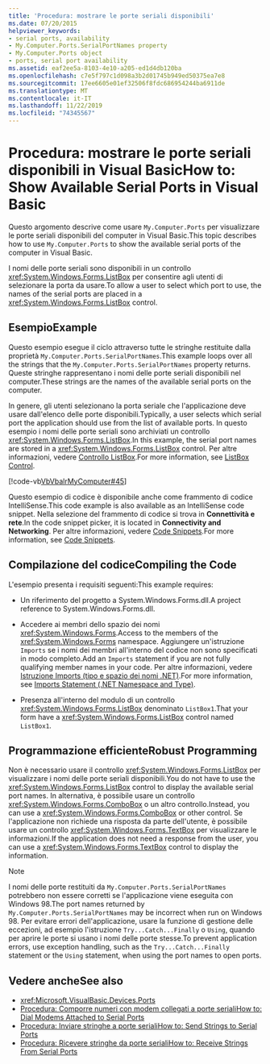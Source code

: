 ```yaml
---
title: 'Procedura: mostrare le porte seriali disponibili'
ms.date: 07/20/2015
helpviewer_keywords:
- serial ports, availability
- My.Computer.Ports.SerialPortNames property
- My.Computer.Ports object
- ports, serial port availability
ms.assetid: eaf2ee5a-8103-4e10-a205-ed1d4db120ba
ms.openlocfilehash: c7e5f797c1d098a3b2d01745b949ed50375ea7e8
ms.sourcegitcommit: 17ee6605e01ef32506f8fdc686954244ba6911de
ms.translationtype: MT
ms.contentlocale: it-IT
ms.lasthandoff: 11/22/2019
ms.locfileid: "74345567"
---
```

# <a name="how-to-show-available-serial-ports-in-visual-basic"></a><span data-ttu-id="4c743-102">Procedura: mostrare le porte seriali disponibili in Visual Basic</span><span class="sxs-lookup"><span data-stu-id="4c743-102">How to: Show Available Serial Ports in Visual Basic</span></span>

<span data-ttu-id="4c743-103">Questo argomento descrive come usare `My.Computer.Ports` per visualizzare le porte seriali disponibili del computer in Visual Basic.</span><span class="sxs-lookup"><span data-stu-id="4c743-103">This topic describes how to use `My.Computer.Ports` to show the available serial ports of the computer in Visual Basic.</span></span>  
  
 <span data-ttu-id="4c743-104">I nomi delle porte seriali sono disponibili in un controllo <xref:System.Windows.Forms.ListBox> per consentire agli utenti di selezionare la porta da usare.</span><span class="sxs-lookup"><span data-stu-id="4c743-104">To allow a user to select which port to use, the names of the serial ports are placed in a <xref:System.Windows.Forms.ListBox> control.</span></span>  
  
## <a name="example"></a><span data-ttu-id="4c743-105">Esempio</span><span class="sxs-lookup"><span data-stu-id="4c743-105">Example</span></span>  

 <span data-ttu-id="4c743-106">Questo esempio esegue il ciclo attraverso tutte le stringhe restituite dalla proprietà `My.Computer.Ports.SerialPortNames`.</span><span class="sxs-lookup"><span data-stu-id="4c743-106">This example loops over all the strings that the `My.Computer.Ports.SerialPortNames` property returns.</span></span> <span data-ttu-id="4c743-107">Queste stringhe rappresentano i nomi delle porte seriali disponibili nel computer.</span><span class="sxs-lookup"><span data-stu-id="4c743-107">These strings are the names of the available serial ports on the computer.</span></span>  
  
 <span data-ttu-id="4c743-108">In genere, gli utenti selezionano la porta seriale che l'applicazione deve usare dall'elenco delle porte disponibili.</span><span class="sxs-lookup"><span data-stu-id="4c743-108">Typically, a user selects which serial port the application should use from the list of available ports.</span></span> <span data-ttu-id="4c743-109">In questo esempio i nomi delle porte seriali sono archiviati un controllo <xref:System.Windows.Forms.ListBox>.</span><span class="sxs-lookup"><span data-stu-id="4c743-109">In this example, the serial port names are stored in a <xref:System.Windows.Forms.ListBox> control.</span></span> <span data-ttu-id="4c743-110">Per altre informazioni, vedere [Controllo ListBox](../../../../framework/winforms/controls/listbox-control-windows-forms.md).</span><span class="sxs-lookup"><span data-stu-id="4c743-110">For more information, see [ListBox Control](../../../../framework/winforms/controls/listbox-control-windows-forms.md).</span></span>  
  
 [!code-vb[VbVbalrMyComputer#45](~/samples/snippets/visualbasic/VS_Snippets_VBCSharp/VbVbalrMyComputer/VB/Class2.vb#45)]  
  
 <span data-ttu-id="4c743-111">Questo esempio di codice è disponibile anche come frammento di codice IntelliSense.</span><span class="sxs-lookup"><span data-stu-id="4c743-111">This code example is also available as an IntelliSense code snippet.</span></span> <span data-ttu-id="4c743-112">Nella selezione del frammento di codice si trova in **Connettività e rete**.</span><span class="sxs-lookup"><span data-stu-id="4c743-112">In the code snippet picker, it is located in **Connectivity and Networking**.</span></span> <span data-ttu-id="4c743-113">Per altre informazioni, vedere [Code Snippets](/visualstudio/ide/code-snippets).</span><span class="sxs-lookup"><span data-stu-id="4c743-113">For more information, see [Code Snippets](/visualstudio/ide/code-snippets).</span></span>  
  
## <a name="compiling-the-code"></a><span data-ttu-id="4c743-114">Compilazione del codice</span><span class="sxs-lookup"><span data-stu-id="4c743-114">Compiling the Code</span></span>  

 <span data-ttu-id="4c743-115">L'esempio presenta i requisiti seguenti:</span><span class="sxs-lookup"><span data-stu-id="4c743-115">This example requires:</span></span>  
  
- <span data-ttu-id="4c743-116">Un riferimento del progetto a System.Windows.Forms.dll.</span><span class="sxs-lookup"><span data-stu-id="4c743-116">A project reference to System.Windows.Forms.dll.</span></span>  
  
- <span data-ttu-id="4c743-117">Accedere ai membri dello spazio dei nomi <xref:System.Windows.Forms>.</span><span class="sxs-lookup"><span data-stu-id="4c743-117">Access to the members of the <xref:System.Windows.Forms> namespace.</span></span> <span data-ttu-id="4c743-118">Aggiungere un'istruzione `Imports` se i nomi dei membri all'interno del codice non sono specificati in modo completo.</span><span class="sxs-lookup"><span data-stu-id="4c743-118">Add an `Imports` statement if you are not fully qualifying member names in your code.</span></span> <span data-ttu-id="4c743-119">Per altre informazioni, vedere [Istruzione Imports (tipo e spazio dei nomi .NET)](../../../../visual-basic/language-reference/statements/imports-statement-net-namespace-and-type.md).</span><span class="sxs-lookup"><span data-stu-id="4c743-119">For more information, see [Imports Statement (.NET Namespace and Type)](../../../../visual-basic/language-reference/statements/imports-statement-net-namespace-and-type.md).</span></span>  
  
- <span data-ttu-id="4c743-120">Presenza all'interno del modulo di un controllo <xref:System.Windows.Forms.ListBox> denominato `ListBox1`.</span><span class="sxs-lookup"><span data-stu-id="4c743-120">That your form have a <xref:System.Windows.Forms.ListBox> control named `ListBox1`.</span></span>  
  
## <a name="robust-programming"></a><span data-ttu-id="4c743-121">Programmazione efficiente</span><span class="sxs-lookup"><span data-stu-id="4c743-121">Robust Programming</span></span>  

 <span data-ttu-id="4c743-122">Non è necessario usare il controllo <xref:System.Windows.Forms.ListBox> per visualizzare i nomi delle porte seriali disponibili.</span><span class="sxs-lookup"><span data-stu-id="4c743-122">You do not have to use the <xref:System.Windows.Forms.ListBox> control to display the available serial port names.</span></span> <span data-ttu-id="4c743-123">In alternativa, è possibile usare un controllo <xref:System.Windows.Forms.ComboBox> o un altro controllo.</span><span class="sxs-lookup"><span data-stu-id="4c743-123">Instead, you can use a <xref:System.Windows.Forms.ComboBox> or other control.</span></span> <span data-ttu-id="4c743-124">Se l'applicazione non richiede una risposta da parte dell'utente, è possibile usare un controllo <xref:System.Windows.Forms.TextBox> per visualizzare le informazioni.</span><span class="sxs-lookup"><span data-stu-id="4c743-124">If the application does not need a response from the user, you can use a <xref:System.Windows.Forms.TextBox> control to display the information.</span></span>  
  
> [!NOTE]
> <span data-ttu-id="4c743-125">I nomi delle porte restituiti da `My.Computer.Ports.SerialPortNames` potrebbero non essere corretti se l'applicazione viene eseguita con Windows 98.</span><span class="sxs-lookup"><span data-stu-id="4c743-125">The port names returned by `My.Computer.Ports.SerialPortNames` may be incorrect when run on Windows 98.</span></span> <span data-ttu-id="4c743-126">Per evitare errori dell'applicazione, usare la funzione di gestione delle eccezioni, ad esempio l'istruzione `Try...Catch...Finally` o `Using`, quando per aprire le porte si usano i nomi delle porte stesse.</span><span class="sxs-lookup"><span data-stu-id="4c743-126">To prevent application errors, use exception handling, such as the `Try...Catch...Finally` statement or the `Using` statement, when using the port names to open ports.</span></span>  
  
## <a name="see-also"></a><span data-ttu-id="4c743-127">Vedere anche</span><span class="sxs-lookup"><span data-stu-id="4c743-127">See also</span></span>

- <xref:Microsoft.VisualBasic.Devices.Ports>
- [<span data-ttu-id="4c743-128">Procedura: Comporre numeri con modem collegati a porte seriali</span><span class="sxs-lookup"><span data-stu-id="4c743-128">How to: Dial Modems Attached to Serial Ports</span></span>](../../../../visual-basic/developing-apps/programming/computer-resources/how-to-dial-modems-attached-to-serial-ports.md)
- [<span data-ttu-id="4c743-129">Procedura: Inviare stringhe a porte seriali</span><span class="sxs-lookup"><span data-stu-id="4c743-129">How to: Send Strings to Serial Ports</span></span>](../../../../visual-basic/developing-apps/programming/computer-resources/how-to-send-strings-to-serial-ports.md)
- [<span data-ttu-id="4c743-130">Procedura: Ricevere stringhe da porte seriali</span><span class="sxs-lookup"><span data-stu-id="4c743-130">How to: Receive Strings From Serial Ports</span></span>](../../../../visual-basic/developing-apps/programming/computer-resources/how-to-receive-strings-from-serial-ports.md)
